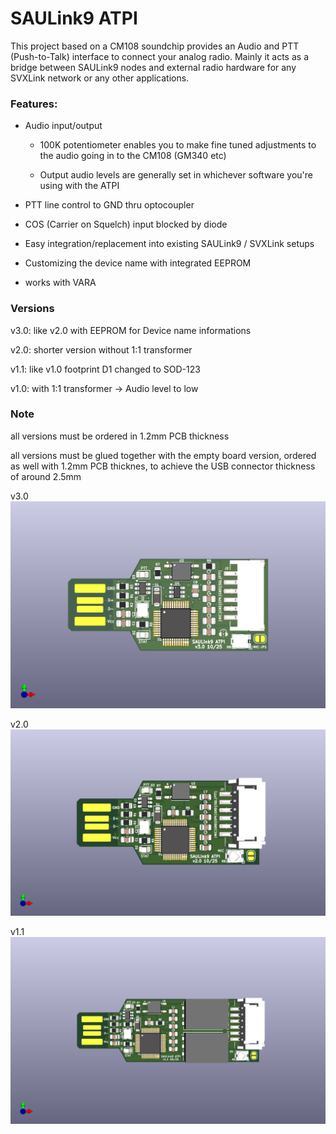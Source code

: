 # SAULink9 ATPI

This project based on a CM108 soundchip provides an Audio and PTT (Push-to-Talk) interface to connect your analog radio.
Mainly it acts as a bridge between SAULink9 nodes and external radio hardware for any SVXLink network or any other applications.


### Features:

* Audio input/output

  * 100K potentiometer enables you to make fine tuned adjustments to the audio going in to the CM108 (GM340 etc)
    
  * Output audio levels are generally set in whichever software you're using with the ATPI

* PTT line control to GND thru optocoupler

* COS (Carrier on Squelch) input blocked by diode

* Easy integration/replacement into existing SAULink9 / SVXLink setups

* Customizing the device name with integrated EEPROM

* works with VARA


### Versions
v3.0: like v2.0 with EEPROM for Device name informations

v2.0: shorter version without 1:1 transformer

v1.1: like v1.0 footprint D1 changed to SOD-123

v1.0: with 1:1 transformer -> Audio level to low


### Note
all versions must be ordered in 1.2mm PCB thickness

all versions must be glued together with the empty board version, ordered as well with 1.2mm PCB thicknes, to achieve the USB connector thickness of around 2.5mm

v3.0
![ATPI](SAULink9_ATPI_v3.0.png)

v2.0
![ATPI](SAULink9_ATPI_v2.0.png)

v1.1
![ATPI](SAULink9_ATPI_v1.1.png)
